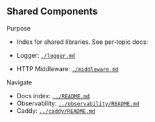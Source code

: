## Shared Components

Purpose

- Index for shared libraries. See per‑topic docs:

- Logger: [`./logger.md`](./logger.md)
- HTTP Middleware: [`./middleware.md`](./middleware.md)

Navigate

- Docs index: [`../README.md`](../README.md)
- Observability: [`../observability/README.md`](../observability/README.md)
- Caddy: [`../caddy/README.md`](../caddy/README.md)

